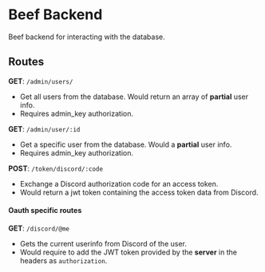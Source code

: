 # Beef Backend
Beef backend for interacting with the database.

## Routes
**GET**: `/admin/users/`  
  - Get all users from the database. Would return an array of **partial** user info.
  - Requires admin_key authorization.

**GET**: `/admin/user/:id`  
  - Get a specific user from the database. Would a **partial** user info.
  - Requires admin_key authorization.

**POST**: `/token/discord/:code`
  - Exchange a Discord authorization code for an access token.
  - Would return a jwt token containing the access token data from Discord.


#### Oauth specific routes
**GET**: `/discord/@me`  
  - Gets the current userinfo from Discord of the user.
  - Would require to add the JWT token provided by the **server** in the headers as `authorization`.